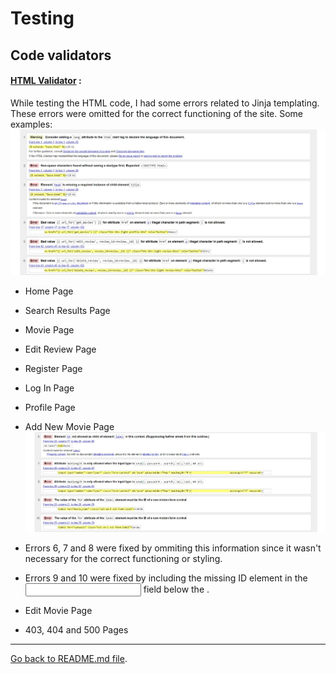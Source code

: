# Testing

## Code validators

#### [HTML Validator](https://validator.w3.org/) : 
While testing the HTML code, I had some errors related to Jinja templating. These errors were omitted for the correct functioning of the site. Some examples:
![](readme-files/html-jinja.jpg)

- Home Page
- Search Results Page
- Movie Page
- Edit Review Page
- Register Page
- Log In Page
- Profile Page

- Add New Movie Page
![](readme-files/html-addmovie.jpg)
- Errors 6, 7 and 8 were fixed by ommiting this information since it wasn't necessary for the correct functioning or styling.
- Errors 9 and 10 were fixed by including the missing ID element in the <input> field below the <labels>.

- Edit Movie Page
- 403, 404 and 500 Pages





---

[Go back to README.md file](README.md).